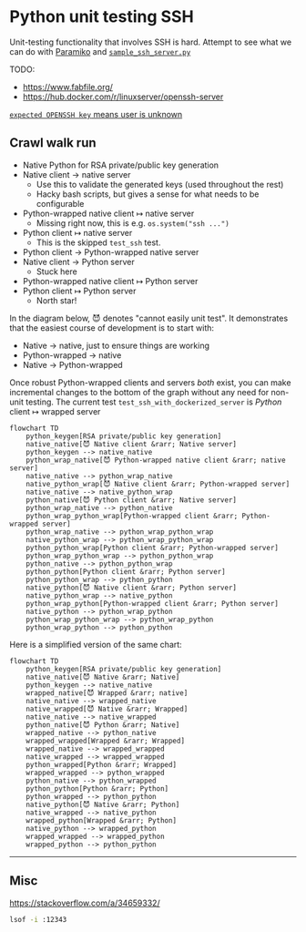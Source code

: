 # Python unit testing SSH

Unit-testing functionality that involves SSH is hard. Attempt to see what we can do with
[Paramiko](https://docs.paramiko.org/en/latest/api/server.html)
and
[`sample_ssh_server.py`](https://gist.github.com/cschwede/3e2c025408ab4af531651098331cce45)

TODO:

- https://www.fabfile.org/
- https://hub.docker.com/r/linuxserver/openssh-server


[`expected OPENSSH key` means user is unknown](https://github.com/paramiko/paramiko/issues/1612)

## Crawl walk run

- Native Python for RSA private/public key generation
- Native client &rarr; native server
    - Use this to validate the generated keys (used throughout the rest)
    - Hacky bash scripts, but gives a sense for what needs to be configurable
- Python-wrapped native client &mapsto; native server
    - Missing right now, this is e.g. `os.system("ssh ...")`
- Python client &mapsto; native server
    - This is the skipped `test_ssh` test.
- Python client &rarr; Python-wrapped native server
- Native client &rarr; Python server
    - Stuck here
- Python-wrapped native client &mapsto; Python server
- Python client &mapsto; Python server
    - North star!

In the diagram below, :smiling_imp: denotes "cannot easily unit test". It demonstrates that the
easiest course of development is to start with:

- Native &rarr; native, just to ensure things are working
- Python-wrapped &rarr; native
- Native &rarr; Python-wrapped

Once robust Python-wrapped clients and servers _both_ exist, you can make incremental changes to
the bottom of the graph without any need for non-unit testing. The current test
`test_ssh_with_dockerized_server` is _Python_ client &mapsto; wrapped server

```mermaid
flowchart TD
    python_keygen[RSA private/public key generation]
    native_native[😈 Native client &rarr; Native server]
    python_keygen --> native_native
    python_wrap_native[😈 Python-wrapped native client &rarr; native server]
    native_native --> python_wrap_native
    native_python_wrap[😈 Native client &rarr; Python-wrapped server]
    native_native --> native_python_wrap
    python_native[😈 Python client &rarr; Native server]
    python_wrap_native --> python_native
    python_wrap_python_wrap[Python-wrapped client &rarr; Python-wrapped server]
    python_wrap_native --> python_wrap_python_wrap
    native_python_wrap --> python_wrap_python_wrap
    python_python_wrap[Python client &rarr; Python-wrapped server]
    python_wrap_python_wrap --> python_python_wrap
    python_native --> python_python_wrap
    python_python[Python client &rarr; Python server]
    python_python_wrap --> python_python
    native_python[😈 Native client &rarr; Python server]
    native_python_wrap --> native_python
    python_wrap_python[Python-wrapped client &rarr; Python server]
    native_python --> python_wrap_python
    python_wrap_python_wrap --> python_wrap_python
    python_wrap_python --> python_python
```

Here is a simplified version of the same chart:

```mermaid
flowchart TD
    python_keygen[RSA private/public key generation]
    native_native[😈 Native &rarr; Native]
    python_keygen --> native_native
    wrapped_native[😈 Wrapped &rarr; native]
    native_native --> wrapped_native
    native_wrapped[😈 Native &rarr; Wrapped]
    native_native --> native_wrapped
    python_native[😈 Python &rarr; Native]
    wrapped_native --> python_native
    wrapped_wrapped[Wrapped &rarr; Wrapped]
    wrapped_native --> wrapped_wrapped
    native_wrapped --> wrapped_wrapped
    python_wrapped[Python &rarr; Wrapped]
    wrapped_wrapped --> python_wrapped
    python_native --> python_wrapped
    python_python[Python &rarr; Python]
    python_wrapped --> python_python
    native_python[😈 Native &rarr; Python]
    native_wrapped --> native_python
    wrapped_python[Wrapped &rarr; Python]
    native_python --> wrapped_python
    wrapped_wrapped --> wrapped_python
    wrapped_python --> python_python
```

----

## Misc

https://stackoverflow.com/a/34659332/

```bash
lsof -i :12343
```
